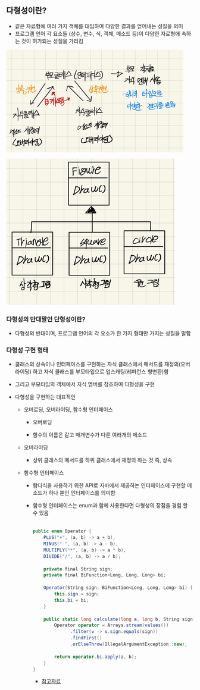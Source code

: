 ## 다형성이란?
- 같은 자료형에 여러 가지 객체를 대입하여 다양한 결과를 얻어내는 성질을 의미
- 프로그램 언어 각 요소들 (상수, 변수, 식, 객체, 메소드 등)이 다양한 자료형에 속하는 것이 허가되는 성질을 가리킴

![image-20211215131203769](다형성.assets/image-20211215131203769.png)

![image-20211215131211986](다형성.assets/image-20211215131211986.png)

### 다형성의 반대말인 단형성이란?

- 다형성의 반대이며, 프로그램 언어의 각 요소가 한 가지 형태만 가지는 성질을 말함

### 다형성 구현 형태
- 클래스의 상속이나 인터페이스를 구현하는 자식 클래스에서 매서드를 재정의(오버라이딩) 하고 자식 클래스를 부모타입으로 업스캐팅(레퍼런스 형변환)함
- 그리고 부모타입의 객체에서 자식 멤버를 참조하여 다형성을 구현

- 다형성을 구현하는 대표적인 
  - 오버로딩, 오버라이딩, 함수형 인터페이스
  
	- 오버로딩
  
    - 함수의 이름은 같고 매개변수가 다른 여러개의 메소드
  
  - 오버라이딩
    - 상위 클래스의 메서드를 하위 클래스에서 재정의 하는 것 즉, 상속
    
  - 함수형 인터페이스
    - 람다식을 사용하기 위한 API로 자바에서 제공하는 인터페이스에 구현할 메소드가 하나 뿐인 인터페이스를 의미함
    - 함수형 인터페이스는 enum과 함께 사용한다면 다형성의 장점을 경험 할 수 있음
    
      ```c#
      
      public enum Operator {
          PLUS("+", (a, b) -> a + b),
          MINUS("-", (a, b) -> a - b),
          MULTIPLY("*", (a, b) -> a * b),
          DIVIDE("/", (a, b) -> a / b);
      
          private final String sign;
          private final BiFunction<Long, Long, Long> bi;
      
          Operator(String sign, BiFunction<Long, Long, Long> bi) {
              this.sign = sign;
              this.bi = bi;
          }
      
      	  public static long calculate(long a, long b, String sign) {
          	  Operator operator = Arrays.stream(values())
                  	.filter(v -> v.sign.equals(sign))
                  	.findFirst()
                  	.orElseThrow(IllegalArgumentException::new);
      
          	  return operator.bi.apply(a, b);
      	  }
      }
      ```
    
      - [참고자료](https://tecoble.techcourse.co.kr/post/2020-10-27-polymorphism/)
    
      
